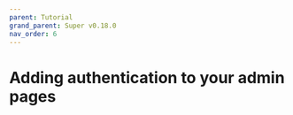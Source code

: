 ```yaml
---
parent: Tutorial
grand_parent: Super v0.18.0
nav_order: 6
---
```

# Adding authentication to your admin pages
